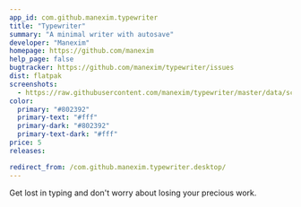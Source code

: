 ```yaml
---
app_id: com.github.manexim.typewriter
title: "Typewriter"
summary: "A minimal writer with autosave"
developer: "Manexim"
homepage: https://github.com/manexim
help_page: false
bugtracker: https://github.com/manexim/typewriter/issues
dist: flatpak
screenshots:
  - https://raw.githubusercontent.com/manexim/typewriter/master/data/screenshots/000.png
color:
  primary: "#802392"
  primary-text: "#fff"
  primary-dark: "#802392"
  primary-text-dark: "#fff"
price: 5
releases:

redirect_from: /com.github.manexim.typewriter.desktop/
---
```


<p>Get lost in typing and don't worry about losing your precious work.</p>